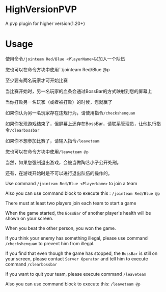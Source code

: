 # HighVersionPVP
 A pvp plugin for higher version(1.20+)

# Usage

使用命令`/jointeam Red/Blue <PlayerName>`以加入一个队伍

您也可以在命令方块中使用``/jointeam Red/Blue @p` `

至少要有两名玩家才可开始比赛

当比赛开始时，另一名玩家的血条会通过BossBar的方式映射到您的屏幕上

当你打败另一名玩家（或者被打败）的时候，您就赢了

如果你认为另一名玩家存在违规行为，请使用指令`/checkshenquan`

如果你发现游戏结束了，但屏幕上还存在BossBar，请联系管理员，让他执行指令`/clearbossbar`

如果你不想参加比赛了，请输入指令`/leaveteam`

您也可以在命令方块中使用`/leaveteam @p`

当然，如果您强制退出游戏，会被当做陶艺小子公开处刑。

还有，在游戏开始时是不可以进行退出队伍的操作的。

Use command `/jointeam Red/Blue <PlayerName>` to join a team

Also you can use command block to execute this : `/jointeam Red/Blue @p` 

There must at least two players join each team to start a game

When the game started, the `BossBar` of another player's health will be shown on your screen.

When you beat the other person, you won the game.

If you think your enemy has something illegal, please use command `/checkshenquan` to prevent him from illegal.

If you find that even though the game has stopped, the `BossBar` is still on your screen, please contact `Server Operator` and tell him to execute command `/clearbossbar`

If you want to quit your team, please execute command `/leaveteam`

Also you can use command block to execute this: `/leaveteam @p`
